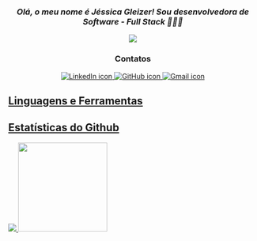 <h3 align="center"><i>Olá, o meu nome é Jéssica Gleizer!
    Sou desenvolvedora de Software - Full Stack 
    👩🏽‍💻</i></h3>
<div align="center">
    <img src = "image.gif" max-height="400"/>
</div>


<h3 align="center">Contatos</h3>

<p align="center">
    <a href="https://linkedin.com/in/jessicagleizer">
        <img src="https://img.shields.io/badge/LinkedIn-0077B5?style=for-the-badge&logo=linkedin&logoColor=white" alt="LinkedIn icon" >
    </a>
    <a href="https://github.com/jessica-dds">
        <img src="https://img.shields.io/badge/GitHub-100000?style=for-the-badge&logo=github&logoColor=white" alt="GitHub icon" >
    </a>
    <a href="mailto:jessica.gleizer@gmail.com">
        <img src="https://img.shields.io/badge/Gmail-D14836?style=for-the-badge&logo=gmail&logoColor=white" alt="Gmail icon" >
<p>


## Linguagens e Ferramentas

## Estatísticas do Github

<div>
<a href="https://github.com/jessica-dds">
<img height-"180em" src="https://github-readme-stats.vercel.app/api?username=jessica-dds&show_icons=true&theme=dracula&include_all_commits=true&count_private-true"/>
<img height="180em" src="https://github-readme-stats.vercel.app/api/top-langs/?username=jessica-dds&layout=compact&langs_count-16&theme=dracula"/>
</div>
